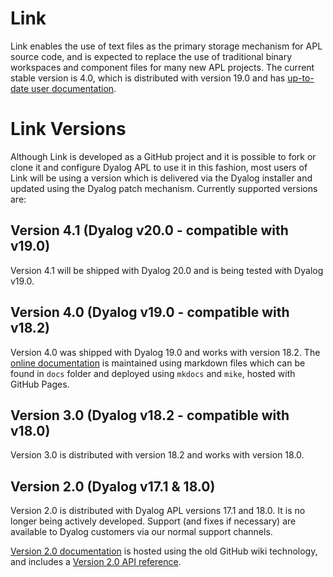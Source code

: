 # Link
Link enables the use of text files as the primary storage mechanism for APL source code, and is expected to replace the use of traditional binary workspaces and component files for many new APL projects. The current stable version is 4.0, which is distributed with version 19.0 and has [up-to-date user documentation](https://dyalog.github.io/link/).

# Link Versions
Although Link is developed as a GitHub project and it is possible to fork or clone it and configure Dyalog APL to use it in this fashion, most users of Link will be using a version which is delivered via the Dyalog installer and updated using the Dyalog patch mechanism. Currently supported versions are:

## Version 4.1 (Dyalog v20.0 - compatible with v19.0)
Version 4.1 will be shipped with Dyalog 20.0 and is being tested with Dyalog v19.0.

## Version 4.0 (Dyalog v19.0 - compatible with v18.2)
Version 4.0 was shipped with Dyalog 19.0 and works with version 18.2.  The [online documentation](https://dyalog.github.io/link/) is maintained using markdown files which can be found in `docs` folder and deployed using `mkdocs` and `mike`, hosted with GitHub Pages.

## Version 3.0 (Dyalog v18.2 - compatible with v18.0)
Version 3.0 is distributed with version 18.2 and works with version 18.0. 

## Version 2.0 (Dyalog v17.1 & 18.0)
Version 2.0 is distributed with Dyalog APL versions 17.1 and 18.0. It is no longer being actively developed. Support (and fixes if necessary) are available to Dyalog customers via our normal support channels.

[Version 2.0 documentation](https://github.com/Dyalog/link/wiki) is hosted using the old GitHub wiki technology, and includes a [Version 2.0 API reference](https://github.com/Dyalog/link/wiki/API).
